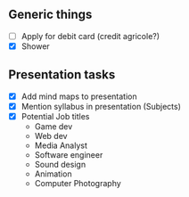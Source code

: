 ## Generic things
- [ ] Apply for debit card (credit agricole?)
- [x] Shower
## Presentation tasks
- [x] Add mind maps to presentation
- [x] Mention syllabus in presentation (Subjects)
- [x] Potential Job titles
     - Game dev
     - Web dev
     - Media Analyst
     - Software engineer
     - Sound design
     - Animation
    - Computer Photography